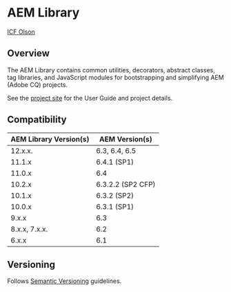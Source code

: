 # AEM Library

[ICF Olson](http://www.olsondigital.com)

## Overview

The AEM Library contains common utilities, decorators, abstract classes, tag libraries, and JavaScript modules for bootstrapping and simplifying AEM (Adobe CQ) projects.

See the [project site](http://icfnext.github.io/aem-library) for the User Guide and project details.

## Compatibility

AEM Library Version(s) | AEM Version(s)
------------ | -------------
12.x.x. | 6.3, 6.4, 6.5
11.1.x | 6.4.1 (SP1)
11.0.x | 6.4
10.2.x | 6.3.2.2 (SP2 CFP)
10.1.x | 6.3.2 (SP2)
10.0.x | 6.3.1 (SP1)
9.x.x | 6.3 
8.x.x, 7.x.x. | 6.2
6.x.x | 6.1

## Versioning

Follows [Semantic Versioning](http://semver.org/) guidelines.